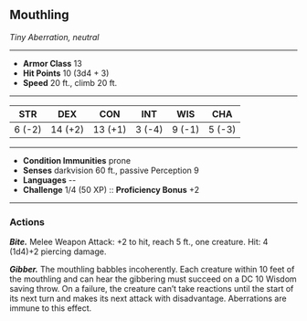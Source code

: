 ## Mouthling
*Tiny Aberration, neutral*
___
- **Armor Class**  13
- **Hit Points**   10 (3d4 + 3)
- **Speed**        20 ft., climb 20 ft.
___
|  STR  |  DEX  |  CON  |  INT  |  WIS  |  CHA  |
|:-----:|:-----:|:-----:|:-----:|:-----:|:-----:|
|6 (-2)|14 (+2)|13 (+1)|3 (-4)|9 (-1)|5 (-3)|
___
- **Condition Immunities**  prone
- **Senses**                darkvision 60 ft., passive Perception 9
- **Languages**             --
- **Challenge**             1/4 (50 XP)	::	**Proficiency Bonus**  +2
___

### Actions
***Bite.*** Melee Weapon Attack: +2 to hit, reach 5 ft., one creature. Hit: 4 (1d4)+2 piercing damage.

***Gibber.*** The mouthling babbles incoherently. Each creature within 10 feet of the mouthling and can hear the gibbering must succeed on a DC 10 Wisdom saving throw. On a failure, the creature can’t take reactions until the start of its next turn and makes its next attack with disadvantage. Aberrations are immune to this effect.
